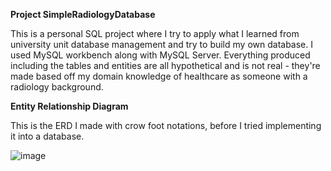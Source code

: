 **Project SimpleRadiologyDatabase**

This is a personal SQL project where I try to apply what I learned from university unit database management and try to build my own database. I used MySQL workbench along with MySQL Server. Everything produced including the tables and entities are all hypothetical and is not real - they're made based off my domain knowledge of healthcare as someone with a radiology background.

**Entity Relationship Diagram**

This is the ERD I made with crow foot notations, before I tried implementing it into a database.

![image](https://github.com/NguyenMav/Project_MySQL_SimpleRadiologyDatabase/assets/149219810/3bcb25cf-1606-4b7a-9701-cb88b0d0c4de)
